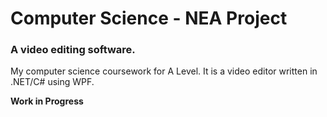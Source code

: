# Computer Science - NEA Project
### A video editing software.
 My computer science coursework for A Level. It is a video editor written in .NET/C# using WPF.

 **Work in Progress**
